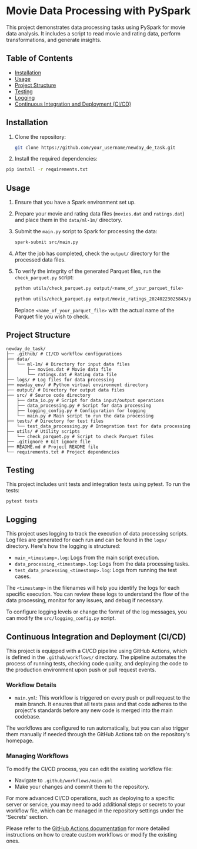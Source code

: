 # Movie Data Processing with PySpark

This project demonstrates data processing tasks using PySpark for movie data analysis. It includes a script to read movie and rating data, perform transformations, and generate insights.

## Table of Contents

- [Installation](#installation)
- [Usage](#usage)
- [Project Structure](#project-structure)
- [Testing](#testing)
- [Logging](#logging)
- [Continuous Integration and Deployment (CI/CD)](#continuous-integration-and-deployment-cicd)

## Installation

1. Clone the repository:

   ```bash
   git clone https://github.com/your_username/newday_de_task.git
   ```

2. Install the required dependencies:

```bash
pip install -r requirements.txt
```

## Usage

1. Ensure that you have a Spark environment set up.
2. Prepare your movie and rating data files (`movies.dat` and `ratings.dat`) and place them in the `data/ml-1m/` directory.
3. Submit the `main.py` script to Spark for processing the data:

   ```bash
   spark-submit src/main.py
   ```

4. After the job has completed, check the `output/` directory for the processed data files.

5. To verify the integrity of the generated Parquet files, run the `check_parquet.py` script:

   ```bash
   python utils/check_parquet.py output/<name_of_your_parquet_file>
   ```

   ```bash
   python utils/check_parquet.py output/movie_ratings_20240223025843/part-00000-de35fb13-365d-4749-ba6a-9136518dcf0b-c000.snappy.parquet
   ```

   Replace `<name_of_your_parquet_file>` with the actual name of the Parquet file you wish to check.

## Project Structure

```
newday_de_task/
├── .github/ # CI/CD workflow configurations
├── data/
│   └── ml-1m/ # Directory for input data files
│       ├── movies.dat # Movie data file
│       └── ratings.dat # Rating data file
├── logs/ # Log files for data processing
├── newday_env/ # Python virtual environment directory
├── output/ # Directory for output data files
├── src/ # Source code directory
│   ├── data_io.py # Script for data input/output operations
│   ├── data_processing.py # Script for data processing
│   ├── logging_config.py # Configuration for logging
│   └── main.py # Main script to run the data processing
├── tests/ # Directory for test files
│   └── test_data_processing.py # Integration test for data processing
├── utils/ # Utility scripts
│   └── check_parquet.py # Script to check Parquet files
├── .gitignore # Git ignore file
├── README.md # Project README file
└── requirements.txt # Project dependencies
```

## Testing

This project includes unit tests and integration tests using pytest. To run the tests:

```
pytest tests
```

## Logging

This project uses logging to track the execution of data processing scripts. Log files are generated for each run and can be found in the `logs/` directory. Here's how the logging is structured:

- `main_<timestamp>.log`: Logs from the main script execution.
- `data_processing_<timestamp>.log`: Logs from the data processing tasks.
- `test_data_processing_<timestamp>.log`: Logs from running the test cases.

The `<timestamp>` in the filenames will help you identify the logs for each specific execution. You can review these logs to understand the flow of the data processing, monitor for any issues, and debug if necessary.

To configure logging levels or change the format of the log messages, you can modify the `src/logging_config.py` script.

## Continuous Integration and Deployment (CI/CD)

This project is equipped with a CI/CD pipeline using GitHub Actions, which is defined in the `.github/workflows/` directory. The pipeline automates the process of running tests, checking code quality, and deploying the code to the production environment upon push or pull request events.

### Workflow Details

- `main.yml`: This workflow is triggered on every push or pull request to the main branch. It ensures that all tests pass and that code adheres to the project's standards before any new code is merged into the main codebase.

The workflows are configured to run automatically, but you can also trigger them manually if needed through the GitHub Actions tab on the repository's homepage.

### Managing Workflows

To modify the CI/CD process, you can edit the existing workflow file:

- Navigate to `.github/workflows/main.yml`
- Make your changes and commit them to the repository.

For more advanced CI/CD operations, such as deploying to a specific server or service, you may need to add additional steps or secrets to your workflow file, which can be managed in the repository settings under the 'Secrets' section.

Please refer to the [GitHub Actions documentation](https://docs.github.com/en/actions) for more detailed instructions on how to create custom workflows or modify the existing ones.
